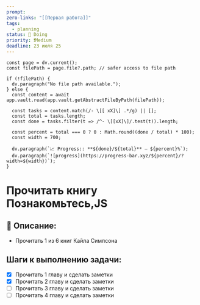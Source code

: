 ```yaml
---
prompt: 
zero-links: "[[Первая работа]]"
tags:
  - planning
status: 📌 Doing
priority: ❗Medium
deadline: 23 июля 25
---
```

```dataviewjs
const page = dv.current();
const filePath = page.file?.path; // safer access to file path

if (!filePath) {
  dv.paragraph("No file path available.");
} else {
  const content = await app.vault.read(app.vault.getAbstractFileByPath(filePath));
  
  const tasks = content.match(/- \[[ xX]\] .*/g) || [];
  const total = tasks.length;
  const done = tasks.filter(t => /^- \[[xX]\]/.test(t)).length;
  
  const percent = total === 0 ? 0 : Math.round((done / total) * 100);
  const width = 700;
  
  dv.paragraph(`📈 Progress:: **${done}/${total}** — ${percent}%`);
  dv.paragraph(`![progress](https://progress-bar.xyz/${percent}/?width=${width})`);
}

```
# Прочитать книгу Познакомьтесь,JS
## 📑 Описание:
- Прочитать 1 из 6 книг Кайла Симпсона

## Шаги к выполнению задачи:
- [x] Прочитать 1 главу и сделать заметки
- [x] Прочитать 2 главу и сделать заметки
- [ ] Прочитать 3 главу и сделать заметки
- [ ] Прочитать 4 главу и сделать заметки